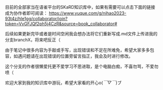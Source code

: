 目前的全部家当在语雀平台的SKaRD知识库中，如果有需要可以点击下面的链接成为协作者即可阅读：
https://www.yuque.com/g/nihao2023-93t4z/hle1gg/collaborator/join?token=VvGFJQf2ph5j4CzR&source=book_collaborator#

后续如果更新完毕或者是时间空闲我会想办法将它们重新写成.md文件上传进我的分支branchX，将来吧反正（

由于笔记中很多内容为手敲或手写，出现错误和不足在所难免，希望大家多多包容，如遇问题请在出现错误的位置旁留言指正，我会及时进行修改。

这个分支的作者很懒爱托更不爱学习不思进取，是个电脑白痴，不喜勿骂，不爱勿喷（

欢迎大家到我的知识库中游玩，希望大家看的开心o(*￣▽￣*)ブ